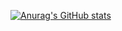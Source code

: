 [![Anurag's GitHub stats](https://github-readme-stats.vercel.app/api?username=lioxryt&show_icons=true&theme=transparent)](https://lioxryt.github.io/)
